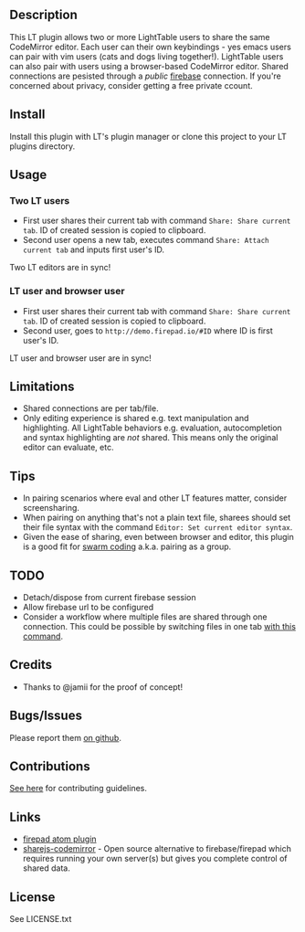 ## Description

This LT plugin allows two or more LightTable users to share the same CodeMirror
editor. Each user can their own keybindings - yes emacs users can pair with vim
users (cats and dogs living together!). LightTable users can also pair with
users using a browser-based CodeMirror editor. Shared connections are pesisted
through a _public_ [firebase](https://www.firebase.com/) connection. If you're
concerned about privacy, consider getting a free private ccount.

## Install

Install this plugin with LT's plugin manager or clone this project to your LT
plugins directory.

## Usage

### Two LT users

* First user shares their current tab with command `Share: Share current tab`. ID of created session is copied to clipboard.
* Second user opens a new tab, executes command `Share: Attach current tab` and inputs first user's ID.

Two LT editors are in sync!

### LT user and browser user

* First user shares their current tab with command `Share: Share current tab`. ID of created session is copied to clipboard.
* Second user, goes to `http://demo.firepad.io/#ID` where ID is first user's ID.

LT user and browser user are in sync!

## Limitations

* Shared connections are per tab/file.
* Only editing experience is shared e.g. text manipulation and highlighting. All LightTable behaviors
  e.g. evaluation, autocompletion and syntax highlighting are _not_ shared. This means only the original editor
  can evaluate, etc.

## Tips

* In pairing scenarios where eval and other LT features matter, consider screensharing.
* When pairing on anything that's not a plain text file, sharees should set their file syntax with the command `Editor: Set current editor syntax`.
* Given the ease of sharing, even between browser and editor, this plugin is a good fit for [swarm coding](http://technomancy.us/162) a.k.a. pairing as a group.

## TODO
* Detach/dispose from current firebase session
* Allow firebase url to be configured
* Consider a workflow where multiple files are shared through one connection.
  This could be possible by switching files in one tab [with this command](https://github.com/cldwalker/ltfiles/blob/bf5ce36188219622796b794f7dcf7be4d255dd36/src/lt/plugins/ltfiles/document.cljs#L32-L42).

## Credits

* Thanks to @jamii for the proof of concept!

## Bugs/Issues

Please report them [on github](http://github.com/cldwalker/Share/issues).

## Contributions

[See here](http://tagaholic.me/contributing.html) for contributing guidelines.

## Links

* [firepad atom plugin](https://github.com/firebase/atom-firepad/)
* [sharejs-codemirror](https://github.com/share/share-codemirror) - Open source alternative to firebase/firepad which requires running your own server(s) but gives you complete control of shared data.

## License
See LICENSE.txt
